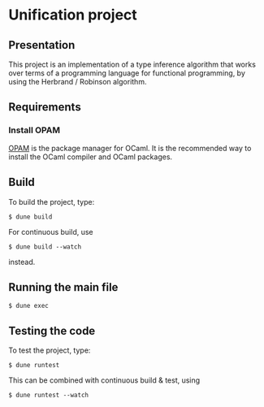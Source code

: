 # Unification project


## Presentation

This project is an implementation of a type inference
algorithm that works over terms of a programming language
for functional programming, by using the Herbrand / Robinson algorithm.


## Requirements

### Install OPAM

[OPAM](https://opam.ocaml.org/) is the package manager for OCaml. It
is the recommended way to install the OCaml compiler and OCaml
packages.


## Build

To build the project, type:

```
$ dune build
```

For continuous build, use

```
$ dune build --watch
```

instead.

## Running the main file

```
$ dune exec 
```

## Testing the code

To test the project, type:

```
$ dune runtest
```

This can be combined with continuous build & test, using

```
$ dune runtest --watch
```
